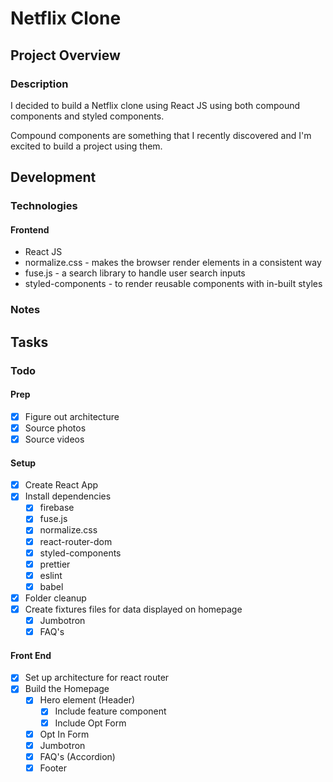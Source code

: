 # Netflix Clone

## Project Overview

### Description

I decided to build a Netflix clone using React JS using both compound components and styled components.

Compound components are something that I recently discovered and I'm excited to build a project using them.

## Development

### Technologies

#### Frontend

- React JS
- normalize.css - makes the browser render elements in a consistent way
- fuse.js - a search library to handle user search inputs
- styled-components - to render reusable components with in-built styles

### Notes

## Tasks

### Todo

#### Prep

- [x] Figure out architecture
- [x] Source photos
- [x] Source videos

#### Setup

- [x] Create React App
- [x] Install dependencies
  - [x] firebase
  - [x] fuse.js
  - [x] normalize.css
  - [x] react-router-dom
  - [x] styled-components
  - [x] prettier
  - [x] eslint
  - [x] babel
- [x] Folder cleanup
- [x] Create fixtures files for data displayed on homepage
  - [x] Jumbotron
  - [x] FAQ's

#### Front End

- [x] Set up architecture for react router
- [x] Build the Homepage
  - [x] Hero element (Header)
    - [x] Include feature component
    - [x] Include Opt Form
  - [x] Opt In Form
  - [x] Jumbotron
  - [x] FAQ's (Accordion)
  - [x] Footer
